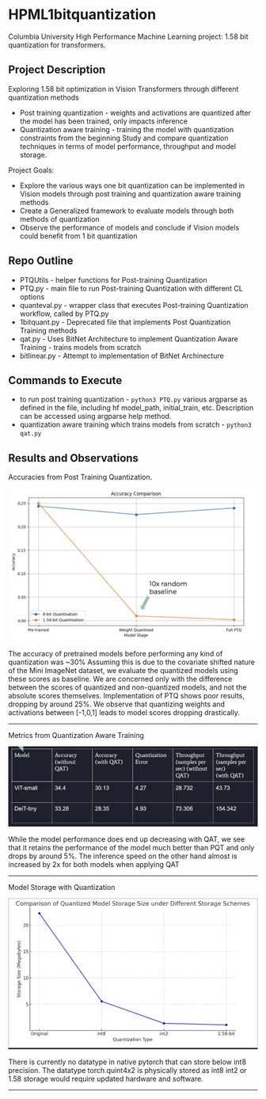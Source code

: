 # HPML1bitquantization
Columbia University High Performance Machine Learning project: 1.58 bit quantization for transformers. 

## Project Description
Exploring 1.58 bit optimization in Vision Transformers through different quantization methods
* Post training quantization - weights and activations are quantized after the model has been trained, only impacts inference
* Quantization aware training - training the model with quantization constraints from the beginning
Study and compare quantization techniques in terms of model performance, throughput and model storage.

Project Goals: 
* Explore the various ways one bit quantization can be implemented in Vision models through post training and quantization aware training methods
* Create a Generalized framework to evaluate models through both methods of quantization
* Observe the performance of  models and conclude if Vision models could benefit from 1 bit quantization

## Repo Outline
* PTQUtils - helper functions for Post-training Quantization
* PTQ.py - main file to run Post-training Quantization with different CL options
* quanteval.py - wrapper class that executes Post-training Quantization workflow, called by PTQ.py
* 1bitquant.py - Deprecated file that implements Post Quantization Training methods 
* qat.py - Uses BitNet Architecture to implement Quantization Aware Training - trains models from scratch
* bitlinear.py - Attempt to implementation of BitNet Archinecture

## Commands to Execute
* to run post training quantization - ``` python3 PTQ.py ``` various argparse as defined in the file, including hf model_path, initial_train, etc. Description can be accessed using argparse help method.
* quantization aware training which trains models from scratch - ``` python3 qat.py ```

## Results and Observations

Accuracies from Post Training Quantization. 

![Accuracies from Post Training Quantization](https://github.com/ramanodgers/HPML1bitquantization/blob/main/docs/resultsImages/pqt.png)

The accuracy of pretrained models before performing any kind of quantization was ~30%
Assuming this is due to the covariate shifted nature of the Mini ImageNet dataset, we evaluate the quantized models using these scores as baseline. We are concerned only with the difference between the scores of quantized and non-quantized models, and not the absolute scores themselves.
Implementation of PTQ shows poor results, dropping by around 25%. We observe that quantizing weights and activations between [-1,0,1] leads to model scores dropping drastically.

**************************************************************

Metrics from Quantization Aware Training

![alt text](https://github.com/ramanodgers/HPML1bitquantization/blob/main/docs/resultsImages/qat.png)

While the model performance does end up decreasing with QAT, we see that it retains the performance of the model much better than PQT and only drops by around 5%.
The inference speed on the other hand almost is increased by 2x for both models when applying QAT


**************************************************************

Model Storage with Quantization

![alt text](https://github.com/ramanodgers/HPML1bitquantization/blob/main/docs/resultsImages/storage.png)

There is currently no datatype in native pytorch that can store below int8 precision. The datatype torch.quint4x2 is physically stored as int8 
int2 or 1.58 storage would  require updated hardware and software. 


**************************************************************





